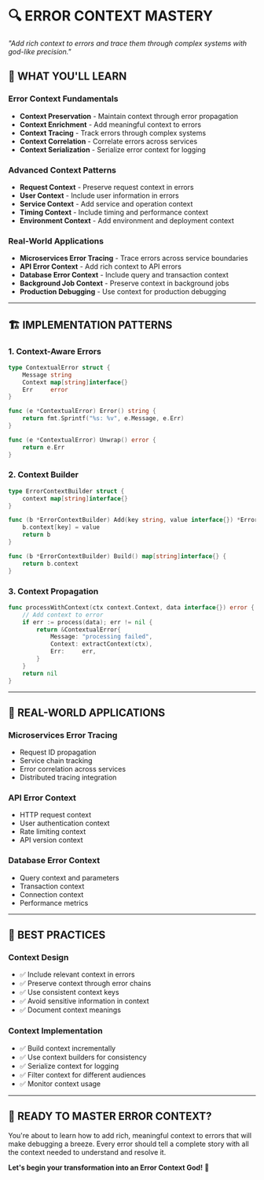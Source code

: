 # 🔍 ERROR CONTEXT MASTERY
*"Add rich context to errors and trace them through complex systems with god-like precision."*

## 🎯 **WHAT YOU'LL LEARN**

### **Error Context Fundamentals**
- **Context Preservation** - Maintain context through error propagation
- **Context Enrichment** - Add meaningful context to errors
- **Context Tracing** - Track errors through complex systems
- **Context Correlation** - Correlate errors across services
- **Context Serialization** - Serialize error context for logging

### **Advanced Context Patterns**
- **Request Context** - Preserve request context in errors
- **User Context** - Include user information in errors
- **Service Context** - Add service and operation context
- **Timing Context** - Include timing and performance context
- **Environment Context** - Add environment and deployment context

### **Real-World Applications**
- **Microservices Error Tracing** - Trace errors across service boundaries
- **API Error Context** - Add rich context to API errors
- **Database Error Context** - Include query and transaction context
- **Background Job Context** - Preserve context in background jobs
- **Production Debugging** - Use context for production debugging

---

## 🏗️ **IMPLEMENTATION PATTERNS**

### **1. Context-Aware Errors**
```go
type ContextualError struct {
    Message string
    Context map[string]interface{}
    Err     error
}

func (e *ContextualError) Error() string {
    return fmt.Sprintf("%s: %v", e.Message, e.Err)
}

func (e *ContextualError) Unwrap() error {
    return e.Err
}
```

### **2. Context Builder**
```go
type ErrorContextBuilder struct {
    context map[string]interface{}
}

func (b *ErrorContextBuilder) Add(key string, value interface{}) *ErrorContextBuilder {
    b.context[key] = value
    return b
}

func (b *ErrorContextBuilder) Build() map[string]interface{} {
    return b.context
}
```

### **3. Context Propagation**
```go
func processWithContext(ctx context.Context, data interface{}) error {
    // Add context to error
    if err := process(data); err != nil {
        return &ContextualError{
            Message: "processing failed",
            Context: extractContext(ctx),
            Err:     err,
        }
    }
    return nil
}
```

---

## 🎯 **REAL-WORLD APPLICATIONS**

### **Microservices Error Tracing**
- Request ID propagation
- Service chain tracking
- Error correlation across services
- Distributed tracing integration

### **API Error Context**
- HTTP request context
- User authentication context
- Rate limiting context
- API version context

### **Database Error Context**
- Query context and parameters
- Transaction context
- Connection context
- Performance metrics

---

## 🚀 **BEST PRACTICES**

### **Context Design**
- ✅ Include relevant context in errors
- ✅ Preserve context through error chains
- ✅ Use consistent context keys
- ✅ Avoid sensitive information in context
- ✅ Document context meanings

### **Context Implementation**
- ✅ Build context incrementally
- ✅ Use context builders for consistency
- ✅ Serialize context for logging
- ✅ Filter context for different audiences
- ✅ Monitor context usage

---

## 🎯 **READY TO MASTER ERROR CONTEXT?**

You're about to learn how to add rich, meaningful context to errors that will make debugging a breeze. Every error should tell a complete story with all the context needed to understand and resolve it.

**Let's begin your transformation into an Error Context God!** 🚀
